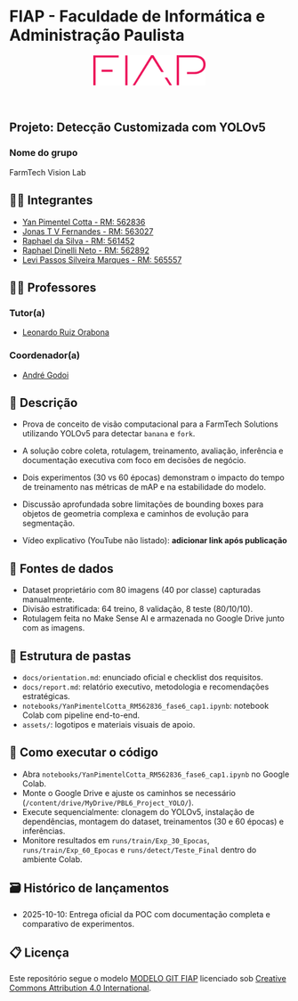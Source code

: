 # FIAP - Faculdade de Informática e Administração Paulista 

<p align="center">
<a href= "https://www.fiap.com.br/"><img src="assets/logo-fiap.png" alt="FIAP - Faculdade de Informática e Admnistração Paulista" border="0" width=40% height=40%></a>
</p>

<br>

## Projeto: Detecção Customizada com YOLOv5

### Nome do grupo

FarmTech Vision Lab

## 👨‍🎓 Integrantes

- [Yan Pimentel Cotta - RM: 562836](https://www.linkedin.com/in/yan-cotta)
- [Jonas T V Fernandes - RM: 563027](https://www.linkedin.com/in/jonastadeufernandes)
- [Raphael da Silva - RM: 561452](https://www.linkedin.com/in/raphaelsilva-phael)
- [Raphael Dinelli Neto - RM: 562892](https://www.linkedin.com/in/raphael-dinelli-8a01b278/)
- [Levi Passos Silveira Marques - RM: 565557](https://www.linkedin.com/company/inova-fusca)

## 👩‍🏫 Professores

### Tutor(a)

- [Leonardo Ruiz Orabona](https://www.linkedin.com/in/leonardoorabona)

### Coordenador(a)

- [André Godoi](https://www.linkedin.com/in/andregodoichiovato/)
 
## 📜 Descrição

- Prova de conceito de visão computacional para a FarmTech Solutions utilizando YOLOv5 para detectar `banana` e `fork`.
- A solução cobre coleta, rotulagem, treinamento, avaliação, inferência e documentação executiva com foco em decisões de negócio.
- Dois experimentos (30 vs 60 épocas) demonstram o impacto do tempo de treinamento nas métricas de mAP e na estabilidade do modelo.
- Discussão aprofundada sobre limitações de bounding boxes para objetos de geometria complexa e caminhos de evolução para segmentação.

- Vídeo explicativo (YouTube não listado): **adicionar link após publicação**

## 💽 Fontes de dados

- Dataset proprietário com 80 imagens (40 por classe) capturadas manualmente.
- Divisão estratificada: 64 treino, 8 validação, 8 teste (80/10/10).
- Rotulagem feita no Make Sense AI e armazenada no Google Drive junto com as imagens.

## 📁 Estrutura de pastas

- `docs/orientation.md`: enunciado oficial e checklist dos requisitos.
- `docs/report.md`: relatório executivo, metodologia e recomendações estratégicas.
- `notebooks/YanPimentelCotta_RM562836_fase6_cap1.ipynb`: notebook Colab com pipeline end-to-end.
- `assets/`: logotipos e materiais visuais de apoio.

## 🔧 Como executar o código

- Abra `notebooks/YanPimentelCotta_RM562836_fase6_cap1.ipynb` no Google Colab.
- Monte o Google Drive e ajuste os caminhos se necessário (`/content/drive/MyDrive/PBL6_Project_YOLO/`).
- Execute sequencialmente: clonagem do YOLOv5, instalação de dependências, montagem do dataset, treinamentos (30 e 60 épocas) e inferências.
- Monitore resultados em `runs/train/Exp_30_Epocas`, `runs/train/Exp_60_Epocas` e `runs/detect/Teste_Final` dentro do ambiente Colab.

## 🗃 Histórico de lançamentos

- 2025-10-10: Entrega oficial da POC com documentação completa e comparativo de experimentos.

## 📋 Licença

Este repositório segue o modelo [MODELO GIT FIAP](https://github.com/agodoi/template) licenciado sob [Creative Commons Attribution 4.0 International](http://creativecommons.org/licenses/by/4.0/?ref=chooser-v1).
